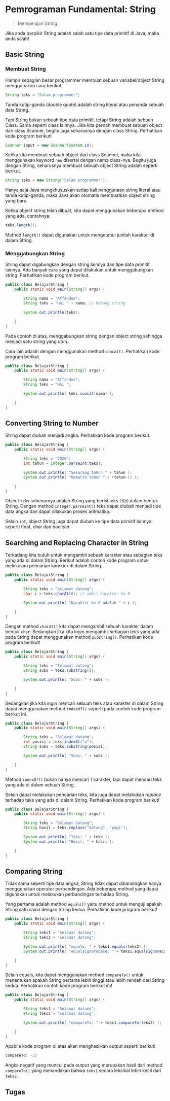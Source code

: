 # Pemrograman Fundamental: String

> Mempelajari String

Jika anda berpikir String adalah salah satu tipe data primitif di Java, maka anda salah! 

## Basic String

### Membuat String

Hampir sebagian besar programmer membuat sebuah variabel/object String menggunakan cara berikut.

```java
String teks = "Salam programmer";
```

Tanda kutip-ganda (double quote) adalah string literal atau penanda sebuah data String. 

Tapi String bukan sebuah tipe data primitif, tetapi String adalah sebuah Class. Sama seperti class lainnya. Jika kita pernah membuat sebuah object dari class Scanner, begitu juga seharusnya dengan class String. Perhatikan kode program berikut!

```java
Scanner input = new Scanner(System.in);
```

Ketika kita membuat sebuah object dari class Scanner, maka kita menggunakan keyword `new` disertai dengan nama class-nya. Begitu juga dengan String, seharusnya membuat sebuah object String adalah seperti berikut.

```java
String teks = new String("Salam programmer");
```

Hanya saja Java mengkhususkan setiap kali penggunaan string literal atau tanda kutip-ganda, maka Java akan otomatis membuatkan object string yang baru.

Ketika object string telah dibuat, kita dapat menggunakan beberapa method yang  ada, contohnya:

```java
teks.length();
```

Method `length()` dapat digunakan untuk mengetahui jumlah karakter di dalam String.

### Menggabungkan String

String dapat digabungkan dengan string lainnya dan tipe data primitif lainnya. Ada banyak cara yang dapat dilakukan untuk menggabungkan string. Perhatikan kode program berikut.

```java
public class BelajarString {
    public static void main(String[] args) {

        String nama = "Affandes";
        String teks = "Hai " + nama; // Gabung string

        System.out.println(teks);

    }
}
```

Pada contoh di atas, menggabungkan string dengan object string sehingga menjadi satu string yang utuh.

Cara lain adalah dengan menggunakan method `concat()`. Perhatikan kode program berikut.

```java
public class BelajarString {
    public static void main(String[] args) {

        String nama = "Affandes";
        String teks = "Hai ";

        System.out.println( teks.concat(nama) );

    }
}
```



## Converting String to Number

String dapat diubah menjadi angka. Perhatikan kode program berikut.

```java
public class BelajarString {
    public static void main(String[] args) {

        String teks = "2020";
        int tahun = Integer.parseInt(teks);

        System.out.println( "Sekarang tahun " + tahun );
        System.out.println( "Kemarin tahun " + (tahun-1) );

    }
}
```

Object `teks` sebenarnya adalah String yang berisi teks `2020` dalam bentuk String. Dengan method `Integer.parseInt()` teks dapat diubah menjadi tipe data angka dan dapat dilakukan proses aritmatika.

Selain `int`, object String juga dapat diubah ke tipe data primitif lainnya seperti float, char dan boolean. 

## Searching and Replacing Character in String

Terkadang kita butuh untuk mengambil sebuah karakter atau sebagian teks yang ada di dalam String. Berikut adalah contoh kode program untuk melakukan pencarian karakter di dalam String.

```java
public class BelajarString {
    public static void main(String[] args) {

        String teks = "Selamat datang";
        char c = teks.charAt(8); // ambil karakter ke 8

        System.out.println( "Karakter ke 8 adalah " + c );

    }
}
```

Dengan method `charAt()` kita dapat mengambil sebuah karakter dalam bentuk `char`. Sedangkan jika kita ingin mengambil sebagian teks yang ada pada String dapat menggunakan method `substring()`. Perhatikan kode program berikut!

```java
public class BelajarString {
    public static void main(String[] args) {

        String teks = "Selamat datang";
        String subs = teks.substring(8);

        System.out.println( "Subs: " + subs );

    }
}
```

Sedangkan jika kita ingin mencari sebuah teks atau karakter di dalam String dapat menggunakan method `indexOf()` seperti pada contoh kode program berikut ini.

```java
public class BelajarString {
    public static void main(String[] args) {

        String teks = "Selamat datang";
        int posisi = teks.indexOf("d");
        String subs = teks.substring(posisi);

        System.out.println( "Subs: " + subs );

    }
}
```

Method `indexOf()` bukan hanya mencari 1 karakter, tapi dapat mencari teks yang ada di dalam sebuah String.

Selain dapat melakukan pencarian teks, kita juga dapat melakukan *replace* terhadap teks yang ada di dalam String. Perhatikan kode program berikut!

```java
public class BelajarString {
    public static void main(String[] args) {

        String teks = "Selamat datang";
        String hasil = teks.replace("datang", "pagi");

        System.out.println( "Teks: " + teks );
        System.out.println( "Hasil: " + hasil );

    }
}
```



## Comparing String

Tidak sama seperti tipe data angka, String tidak dapat dibandingkan hanya menggunakan operator perbandingan. Ada beberapa method yang dapat digunakan untuk melakukan perbandingan terhadap String.

Yang pertama adalah method `equals()` yaitu method untuk menguji apakah String satu sama dengan String kedua. Perhatikan kode program berikut!

```java
public class BelajarString {
    public static void main(String[] args) {

        String teks1 = "Selamat datang";
        String teks2 = "selamat datang";

        System.out.println( "equals: " + teks1.equals(teks2) );
        System.out.println( "equalsIgnoreCase: " + teks1.equalsIgnoreCase(teks2) );

    }
}
```

Selain equals, kita dapat menggunakan method `compareTo()` untuk menentukan apakah String pertama lebih tinggi atau lebih rendah dari String kedua. Perhatikan contoh kode program berikut ini!

```java
public class BelajarString {
    public static void main(String[] args) {

        String teks1 = "Selamat datang";
        String teks2 = "selamat datang";

        System.out.println( "compareTo: " + teks1.compareTo(teks2) );

    }
}
```

Apabila kode program di atas akan menghasilkan output seperti berikut!

```java
compareTo: -32
```

Angka negatif yang muncul pada output yang merupakan hasil dari method `compareTo()` yang menandakan bahwa `teks1` secara leksikal lebih kecil dari `teks2`.



## Tugas